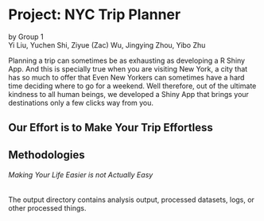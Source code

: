 # Project: NYC Trip Planner
by Group 1   
Yi Liu, Yuchen Shi, Ziyue (Zac) Wu, Jingying Zhou, Yibo Zhu

Planning a trip can sometimes be as exhausting as developing a R Shiny App. And this is specially true when you are visiting New York, a city that has so much to offer that Even New Yorkers can sometimes have a hard time deciding where to go for a weekend. Well therefore, out of the ultimate kindness to all human beings, we developed a Shiny App that brings your destinations only a few clicks way from you. 
## Our Effort is to Make Your Trip Effortless

## Methodologies
###### Making Your Life Easier is not Actually Easy





The output directory contains analysis output, processed datasets, logs, or other processed things.

